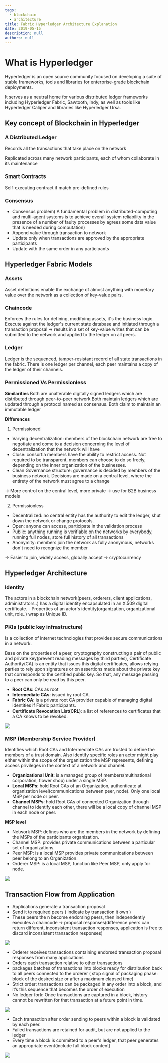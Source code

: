 ```yaml
---
tags: 
  - blockchain
  - architecture
title: Fabric Hyperledger Architecture Explanation
date: 2019-05-15
description: null
authors: null
---
```


# What is Hyperledger
Hyperledger is an open source community focused on developing a suite of stable frameworks, tools and libraries for enterprise-grade blockchain deployments.

It serves as a neutral home for various distributed ledger frameworks including Hyperledger Fabric, Sawtooth, Indy, as well as tools like Hyperledger Caliper and libraries like Hyperledger Ursa.

## Key concept of Blockchain in Hyperledger
### A Distributed Ledger
Records all the transactions that take place on the network

Replicated across many network participants, each of whom collaborate in its maintenance

### Smart Contracts
Self-executing contract if match pre-defined rules

### Consensus
* Consensus problem( A fundamental problem in distributed-computing and multi-agent systems is to achieve overall system reliability in the presence of a number of faulty processes by agrees some data value that is needed during computation)
* Append value through transaction to network
* Update only when transactions are approved by the appropriate participants
* Update with the same order in any participants

## Hyperledger Fabric Models
### Assets
Asset definitions enable the exchange of almost anything with monetary value over the network as a collection of key-value pairs.

### Chaincode
Enforces the rules for defining, modifying  assets, it's the business logic. Execute against the ledger's current state database and initiated through a transaction proposal -> results in a set of key-value writes that can be submitted to the network and applied to the ledger on all peers.

### Ledger
Ledger is the sequenced, tamper-resistant record of all state transactions in the fabric. There is one ledger per channel, each peer maintains a copy of the ledger of their channels.

### Permissioned Vs Permissionless
**Similarities**
Both are unalterable digitally signed ledgers which are distributed through peer-to-peer network Both maintain ledgers which are updated through a protocol named as consensus. Both claim to maintain an immutable ledger

**Differences**
1. Permissioned
* Varying decentralization: members of the blockchain network are free to negotiate and come to a decision concerning the level of decentralization that the network will have
* Close: consortia members have the ability to restrict access. Not required to be transparent, members can choose to do so freely, depending on the inner organization of the businesses.
* Clean Governance structure: governance is decided by members of the business network. Decisions are made on a central level, where the entirety of the network must agree to a change

→ More control on the central level, more private -> use for B2B business models

2. Permissionless
* Decentralized: no central entity has the authority to edit the ledger, shut down the network or change protocols.
* Open: anyone can access, participate in the validation process
* Public: anything running is verifiable on the networks by everybody, running full nodes, store full history of all transactions
* Anonymity: members join the network as fully anonymous, networks don't need to recognize the member

→ Easier to join, widely access, globally accept  -> cryptocurrency

## Hyperledger Architecture
### Identity
The actors in a blockchain network(peers, orderers, client applications, administrators..) has a digital identity encapsulated in an X.509 digital certificate. - Properties of an actor's identity(organization, organizational unit, role..) wrap as Unique ID.

### PKIs (public key infrastructure)
Is a collection of internet technologies that provides secure communications in a network.

Base on the properties of a peer, cryptography constructing a pair of public and private key(prevent reading messages by third parties), Certificate Authority(CA) is an entity that issues this digital certificates, allows relying parties to rely upon signatures or on assertions made about the private key that corresponds to the certified public key. So that, any message passing to a peer can only be read by this peer.

* **Root CAs**: CAs as root
* **Intermediate CAs**: issued by root CA.
* **Fabric CA**: is a private root CA provider capable of managing digital identities if Fabric participants.
* **Certificate Revocation List(CRL)**: a list of references to certificates that a CA knows to be revoked.

![](assets/fabric-hyperledger-architecture-explanation_acecde099998e363519533076028fb4e_md5.webp)

### MSP (Membership Service Provider)
Identifies which Root CAs and Intermediate CAs are trusted to define the members of a trust domain. Also identify specific roles an actor might play either within the scope of the organization the MSP represents, defining access privileges in the context of a network and channel.

* **Organizational Unit**: is a managed group of members(multinational corporation, flower shop) under a single MSP.
* **Local MSPs**: hold Root CAs of an Organization, authenticate at organization level(communications between peer, node). Only one local MSP per node or peer.
* **Channel MSPs**: hold Root CAs of connected Organization through channel to identify each other, there will be a local copy of channel MSP in each node or peer.

**MSP level**
* Network MSP: defines who are the members in the network by defining the MSPs of the participants organization.
* Channel MSP: provides private communications between a particular set of organizations.
* Peer MSP: is a local MSP provides private communications between peer belong to an Organization.
* Orderer MSP: is a local MSP, function like Peer MSP, only apply for node.

![](assets/fabric-hyperledger-architecture-explanation_a9852ce4f9889dd96d9efe61fd1cdc0c_md5.webp)

## Transaction Flow from Application
* Applications generate a transaction proposal
* Send it to required peers ( indicate by transaction it own )
* These peers the n become endorsing peers, then independently executes a chaincode -> proposal responses(difference peers can return different, inconsistent transaction responses, application is free to discard inconsistent transaction responses)

![](assets/fabric-hyperledger-architecture-explanation_871c33102b9552789598d25986ccd406_md5.webp)

* Orderer receives transactions containing endorsed transaction proposal responses from many applications
* Orders each transaction relative to other transactions
* packages batches of transactions into blocks ready for distribution back to all peers connected to the orderer ( stop signal of packaging phase: block of the desired size or after a maximum elapsed time)
* Strict order: transactions can be packaged in any order into a block, and it’s this sequence that becomes the order of execution
* No ledger fork: Once transactions are captured in a block, history cannot be rewritten for that transaction at a future point in time.

![](assets/fabric-hyperledger-architecture-explanation_4717184a9972241d126ccab41d22390e_md5.webp)

* Each transaction after order sending to peers within a block is validated by each peer.
* Failed transactions are retained for audit, but are not applied to the ledger
* Every time a block is committed to a peer's ledger, that peer generates an appropriate event(include full block content)

![](assets/fabric-hyperledger-architecture-explanation_2e60ff9cb71f5ecb312418e4228c7964_md5.webp)
